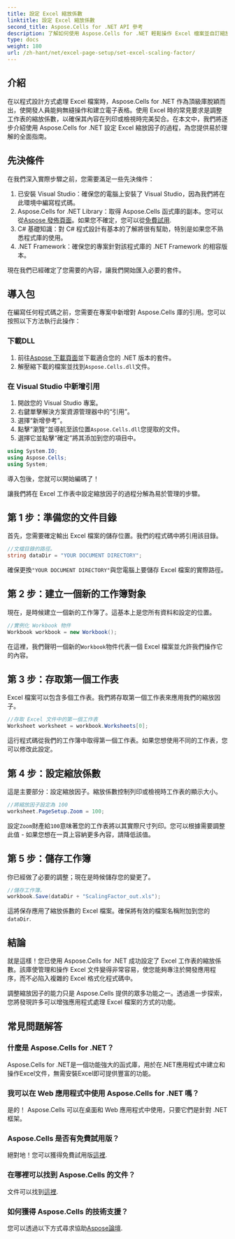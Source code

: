 ```yaml
---
title: 設定 Excel 縮放係數
linktitle: 設定 Excel 縮放係數
second_title: Aspose.Cells for .NET API 參考
description: 了解如何使用 Aspose.Cells for .NET 輕鬆操作 Excel 檔案並自訂縮放因子。
type: docs
weight: 180
url: /zh-hant/net/excel-page-setup/set-excel-scaling-factor/
---
```

## 介紹

在以程式設計方式處理 Excel 檔案時，Aspose.Cells for .NET 作為頂級庫脫穎而出，使開發人員能夠無縫操作和建立電子表格。使用 Excel 時的常見要求是調整工作表的縮放係數，以確保其內容在列印或檢視時完美契合。在本文中，我們將逐步介紹使用 Aspose.Cells for .NET 設定 Excel 縮放因子的過程，為您提供易於理解的全面指南。

## 先決條件

在我們深入實際步驟之前，您需要滿足一些先決條件：

1. 已安裝 Visual Studio：確保您的電腦上安裝了 Visual Studio，因為我們將在此環境中編寫程式碼。
2.  Aspose.Cells for .NET Library：取得 Aspose.Cells 函式庫的副本。您可以從[Aspose 發佈頁面](https://releases.aspose.com/cells/net/)。如果您不確定，您可以從[免費試用](https://releases.aspose.com/).
3. C# 基礎知識：對 C# 程式設計有基本的了解將很有幫助，特別是如果您不熟悉程式庫的使用。
4. .NET Framework：確保您的專案針對該程式庫的 .NET Framework 的相容版本。

現在我們已經確定了您需要的內容，讓我們開始匯入必要的套件。

## 導入包

在編寫任何程式碼之前，您需要在專案中新增對 Aspose.Cells 庫的引用。您可以按照以下方法執行此操作：

### 下載DLL

1. 前往[Aspose 下載頁面](https://releases.aspose.com/cells/net/)並下載適合您的 .NET 版本的套件。
2. 解壓縮下載的檔案並找到`Aspose.Cells.dll`文件。

### 在 Visual Studio 中新增引用

1. 開啟您的 Visual Studio 專案。
2. 右鍵單擊解決方案資源管理器中的“引用”。
3. 選擇“新增參考”。 
4. 點擊“瀏覽”並導航至該位置`Aspose.Cells.dll`您提取的文件。
5. 選擇它並點擊“確定”將其添加到您的項目中。

```csharp
using System.IO;
using Aspose.Cells;
using System;
```

導入包後，您就可以開始編碼了！

讓我們將在 Excel 工作表中設定縮放因子的過程分解為易於管理的步驟。

## 第 1 步：準備您的文件目錄

首先，您需要確定輸出 Excel 檔案的儲存位置。我們的程式碼中將引用該目錄。 

```csharp
//文檔目錄的路徑。
string dataDir = "YOUR DOCUMENT DIRECTORY";
```

確保更換`"YOUR DOCUMENT DIRECTORY"`與您電腦上要儲存 Excel 檔案的實際路徑。

## 第 2 步：建立一個新的工作簿對象

現在，是時候建立一個新的工作簿了。這基本上是您所有資料和設定的位置。

```csharp
//實例化 Workbook 物件
Workbook workbook = new Workbook();
```

在這裡，我們聲明一個新的`Workbook`物件代表一個 Excel 檔案並允許我們操作它的內容。

## 第 3 步：存取第一個工作表

Excel 檔案可以包含多個工作表。我們將存取第一個工作表來應用我們的縮放因子。

```csharp
//存取 Excel 文件中的第一個工作表
Worksheet worksheet = workbook.Worksheets[0];
```

這行程式碼從我們的工作簿中取得第一個工作表。如果您想使用不同的工作表，您可以修改此設定。

## 第 4 步：設定縮放係數

這是主要部分：設定縮放因子。縮放係數控制列印或檢視時工作表的顯示大小。

```csharp
//將縮放因子設定為 100
worksheet.PageSetup.Zoom = 100;
```

設定`Zoom`財產給`100`意味著您的工作表將以其實際尺寸列印。您可以根據需要調整此值 - 如果您想在一頁上容納更多內容，請降低該值。

## 第 5 步：儲存工作簿

你已經做了必要的調整；現在是時候儲存您的變更了。

```csharp
//儲存工作簿。
workbook.Save(dataDir + "ScalingFactor_out.xls");
```

這將保存應用了縮放係數的 Excel 檔案。確保將有效的檔案名稱附加到您的`dataDir`.

## 結論

就是這樣！您已使用 Aspose.Cells for .NET 成功設定了 Excel 工作表的縮放係數。該庫使管理和操作 Excel 文件變得非常容易，使您能夠專注於開發應用程序，而不必陷入複雜的 Excel 格式化程式碼中。

調整縮放因子的能力只是 Aspose.Cells 提供的眾多功能之一。透過進一步探索，您將發現許多可以增強應用程式處理 Excel 檔案的方式的功能。

## 常見問題解答

### 什麼是 Aspose.Cells for .NET？  
Aspose.Cells for .NET是一個功能強大的函式庫，用於在.NET應用程式中建立和操作Excel文件，無需安裝Excel即可提供豐富的功能。

### 我可以在 Web 應用程式中使用 Aspose.Cells for .NET 嗎？  
是的！ Aspose.Cells 可以在桌面和 Web 應用程式中使用，只要它們是針對 .NET 框架。

### Aspose.Cells 是否有免費試用版？  
絕對地！您可以獲得免費試用版[這裡](https://releases.aspose.com/).

### 在哪裡可以找到 Aspose.Cells 的文件？  
文件可以找到[這裡](https://reference.aspose.com/cells/net/).

### 如何獲得 Aspose.Cells 的技術支援？  
您可以透過以下方式尋求協助[Aspose論壇](https://forum.aspose.com/c/cells/9).